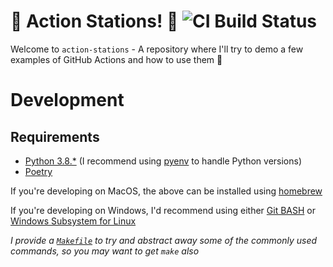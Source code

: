 # 🚨 Action Stations! 🚨 ![CI Build Status](https://github.com/ciaranevans/action-stations/actions/workflows/ci.yaml/badge.svg)

Welcome to `action-stations` - A repository where I'll try to demo a few examples of GitHub Actions and how to use them 🎉

# Development

## Requirements

* [Python 3.8.*](https://www.python.org/downloads/) (I recommend using [pyenv](https://github.com/pyenv/pyenv) to handle Python versions)
* [Poetry](https://github.com/python-poetry/poetry)

If you're developing on MacOS, the above can be installed using [homebrew](https://brew.sh/)

If you're developing on Windows, I'd recommend using either [Git BASH](https://gitforwindows.org/) or [Windows Subsystem for Linux](https://docs.microsoft.com/en-us/windows/wsl/install-win10)

_I provide a [`Makefile`](./Makefile) to try and abstract away some of the commonly used commands, so you may want to get `make` also_
